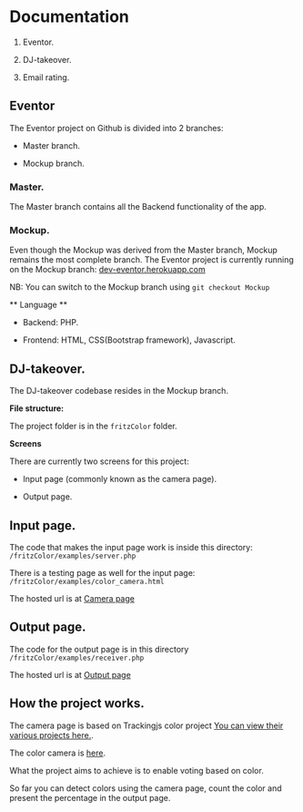 


# Documentation  


1. Eventor. 

2. DJ-takeover. 

3. Email rating. 


## Eventor

The Eventor project on Github is divided into 2 branches:

* Master branch. 

* Mockup branch. 

### Master. 


The Master branch contains all the Backend functionality of the app.  


### Mockup. 

Even though the Mockup was derived from the Master branch, Mockup remains the most complete branch. The Eventor project is currently running on the Mockup branch: [dev-eventor.herokuapp.com](https://dev-eventor.herokuapp.com)  


NB: You can switch to the Mockup branch using `git checkout Mockup` 


** Language **

* Backend: PHP. 

* Frontend: HTML, CSS(Bootstrap framework), Javascript. 


## DJ-takeover.


The DJ-takeover codebase resides in the Mockup branch. 


**File structure:**

The project folder is in the  `fritzColor` folder.


**Screens** 


There are currently two screens for this project:

* Input page (commonly known as the camera page). 

* Output page. 

## Input page. 

The code that makes the input page work is inside this directory: `/fritzColor/examples/server.php`    
  
There is a testing page as well for the input page: `/fritzColor/examples/color_camera.html`

The hosted url is at [Camera page](https://dev-eventor.herokuapp.com/fritzColor/examples/server.php)  

## Output page.

The code for the output page is in this directory `/fritzColor/examples/receiver.php ` 

The hosted url is at [Output page](https://dev-eventor.herokuapp.com/fritzColor/examples/receiver.php)  


## How the project works. 

The camera page is based on Trackingjs color project  [You can view their various projects here.](https://trackingjs.com). 

The color camera is [here](trackingjs.com/examples/color_camera.html).

What the project aims to achieve is to enable voting based on color. 

So far you can detect colors using the camera page, count the color and present the percentage in the output page.  


